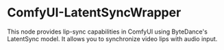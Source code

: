 # ComfyUI-LatentSyncWrapper
This node provides lip-sync capabilities in ComfyUI using ByteDance's LatentSync model. It allows you to synchronize video lips with audio input.
